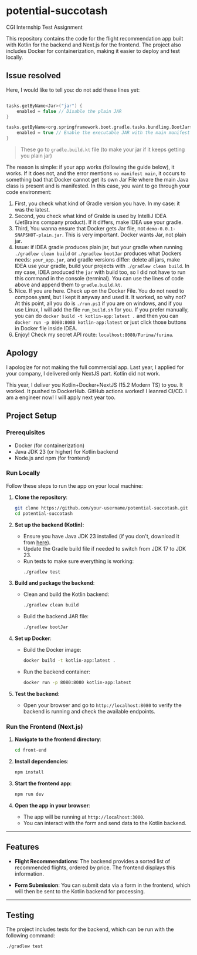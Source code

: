 # potential-succotash
CGI Internship Test Assignment

This repository contains the code for the flight recommendation app built with Kotlin for the backend and Next.js for the frontend. The project also includes Docker for containerization, making it easier to deploy and test locally.

## Issue resolved

Here, I would like to tell you: do not add these lines yet:

```kt

tasks.getByName<Jar>("jar") {
    enabled = false // Disable the plain JAR
}

tasks.getByName<org.springframework.boot.gradle.tasks.bundling.BootJar>("bootJar") {
    enabled = true // Enable the executable JAR with the main manifest attribute
}
```

> These go to `gradle.build.kt` file (to make your jar if it keeps getting you plain jar)

The reason is simple: if your app works (following the guide below), it works. If it does not, and the error mentions `no manifest main`, it occurs to something
bad that Docker cannot get its own Jar File where the main Java class is present and is manifested. In this case, you want to go through your code environment:

1. First, you check what kind of Gradle version you have. In my case: it was the latest.
2. Second, you check what kind of Gralde is used by IntelliJ IDEA (JetBrains company product). If it differs, make IDEA use your gradle.
3. Third, You wanna ensure that Docker gets Jar file, not `demo-0.0.1-SNAPSHOT-plain.jar`. This is very important. Docker wants Jar, not plain jar.
4. Issue: if IDEA gradle produces plain jar, but your gradle when running `./gradlew clean build` or `./gradlew bootJar` produces what Dockers needs: `your_app.jar`, and gradle versions differ: delete all jars, make IDEA use your gradle, build your projects with `./gradlew clean build`. In my case, IDEA produced the `jar` with build too, so I did not have to run this command in the console (terminal). You can use the lines of code above and append them to `gradle.build.kt`.
5. Nice. If you are here. Check up on the Docker File. You do not need to compose.yaml, but I kept it anyway and used it. It worked, so why not? At this point, all you do is `./run.ps1` if you are on windows, and if you use Linux, I will add the file `run_build.sh` for you. If you prefer manually, you can do `docker build -t kotlin-app:latest .` and then you can `docker run -p 8080:8080 kotlin-app:latest` or just click those buttons in Docker file inside IDEA.
6. Enjoy! Check my secret API route: `localhost:8080/Furina/furina`.

## Apology

I apologize for not making the full commercial app. Last year, I applied for your company, I delivered only NextJS part. Kotlin did not work. 

This year, I deliver you Kotlin+Docker+NextJS (15.2 Modern TS) to you. It worked. It pushed to DockerHub. GitHub actions worked! I leanred CI/CD. I am a engineer now! I will apply next year too.

## Project Setup

### Prerequisites
- Docker (for containerization)
- Java JDK 23 (or higher) for Kotlin backend
- Node.js and npm (for frontend)
  
### Run Locally

Follow these steps to run the app on your local machine:

1. **Clone the repository**:
    ```bash
    git clone https://github.com/your-username/potential-succotash.git
    cd potential-succotash
    ```

2. **Set up the backend (Kotlin)**:
    - Ensure you have Java JDK 23 installed (if you don't, download it from [here](https://adoptopenjdk.net/)).
    - Update the Gradle build file if needed to switch from JDK 17 to JDK 23.
    - Run tests to make sure everything is working:
      ```bash
      ./gradlew test
      ```

3. **Build and package the backend**:
    - Clean and build the Kotlin backend:
      ```bash
      ./gradlew clean build
      ```
    - Build the backend JAR file:
      ```bash
      ./gradlew bootJar
      ```

4. **Set up Docker**:
    - Build the Docker image:
      ```bash
      docker build -t kotlin-app:latest .
      ```

    - Run the backend container:
      ```bash
      docker run -p 8080:8080 kotlin-app:latest
      ```

5. **Test the backend**:
    - Open your browser and go to `http://localhost:8080` to verify the backend is running and check the available endpoints.

### Run the Frontend (Next.js)

1. **Navigate to the frontend directory**:
    ```bash
    cd front-end
    ```

2. **Install dependencies**:
    ```bash
    npm install
    ```

3. **Start the frontend app**:
    ```bash
    npm run dev
    ```

4. **Open the app in your browser**:
    - The app will be running at `http://localhost:3000`.
    - You can interact with the form and send data to the Kotlin backend.

---

## Features

- **Flight Recommendations**: The backend provides a sorted list of recommended flights, ordered by price. The frontend displays this information.
  
- **Form Submission**: You can submit data via a form in the frontend, which will then be sent to the Kotlin backend for processing.

---

## Testing

The project includes tests for the backend, which can be run with the following command:

```bash
./gradlew test
